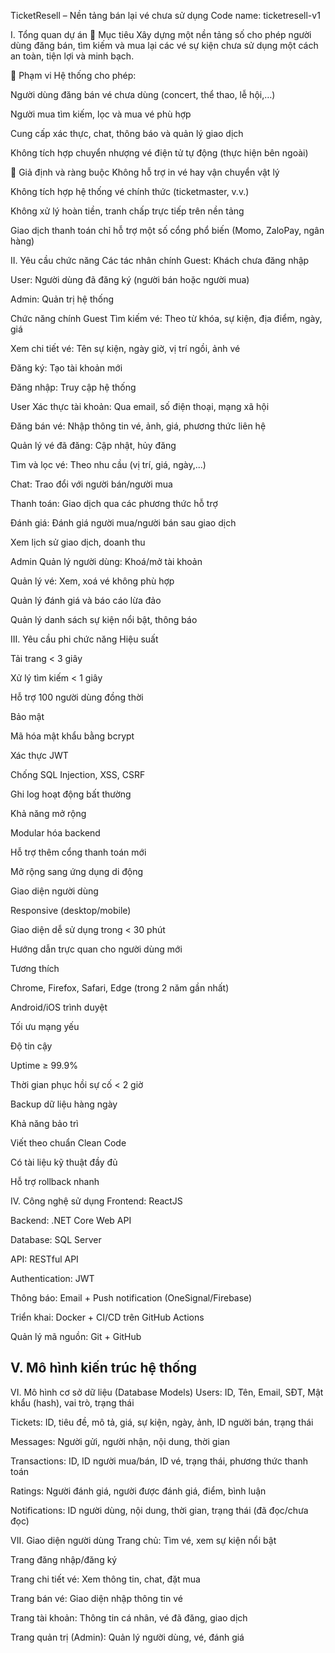  TicketResell – Nền tảng bán lại vé chưa sử dụng
Code name: ticketresell-v1

I. Tổng quan dự án
🎯 Mục tiêu
Xây dựng một nền tảng số cho phép người dùng đăng bán, tìm kiếm và mua lại các vé sự kiện chưa sử dụng một cách an toàn, tiện lợi và minh bạch.

📌 Phạm vi
Hệ thống cho phép:

Người dùng đăng bán vé chưa dùng (concert, thể thao, lễ hội,…)

Người mua tìm kiếm, lọc và mua vé phù hợp

Cung cấp xác thực, chat, thông báo và quản lý giao dịch

Không tích hợp chuyển nhượng vé điện tử tự động (thực hiện bên ngoài)

📎 Giả định và ràng buộc
Không hỗ trợ in vé hay vận chuyển vật lý

Không tích hợp hệ thống vé chính thức (ticketmaster, v.v.)

Không xử lý hoàn tiền, tranh chấp trực tiếp trên nền tảng

Giao dịch thanh toán chỉ hỗ trợ một số cổng phổ biến (Momo, ZaloPay, ngân hàng)

II. Yêu cầu chức năng
 Các tác nhân chính
Guest: Khách chưa đăng nhập

User: Người dùng đã đăng ký (người bán hoặc người mua)

Admin: Quản trị hệ thống

 Chức năng chính
Guest
Tìm kiếm vé: Theo từ khóa, sự kiện, địa điểm, ngày, giá

Xem chi tiết vé: Tên sự kiện, ngày giờ, vị trí ngồi, ảnh vé

Đăng ký: Tạo tài khoản mới

Đăng nhập: Truy cập hệ thống

User
Xác thực tài khoản: Qua email, số điện thoại, mạng xã hội

Đăng bán vé: Nhập thông tin vé, ảnh, giá, phương thức liên hệ

Quản lý vé đã đăng: Cập nhật, hủy đăng

Tìm và lọc vé: Theo nhu cầu (vị trí, giá, ngày,...)

Chat: Trao đổi với người bán/người mua

Thanh toán: Giao dịch qua các phương thức hỗ trợ

Đánh giá: Đánh giá người mua/người bán sau giao dịch

Xem lịch sử giao dịch, doanh thu

Admin
Quản lý người dùng: Khoá/mở tài khoản

Quản lý vé: Xem, xoá vé không phù hợp

Quản lý đánh giá và báo cáo lừa đảo

Quản lý danh sách sự kiện nổi bật, thông báo

III. Yêu cầu phi chức năng
Hiệu suất

Tải trang < 3 giây

Xử lý tìm kiếm < 1 giây

Hỗ trợ 100 người dùng đồng thời

Bảo mật

Mã hóa mật khẩu bằng bcrypt

Xác thực JWT

Chống SQL Injection, XSS, CSRF

Ghi log hoạt động bất thường

Khả năng mở rộng

Modular hóa backend

Hỗ trợ thêm cổng thanh toán mới

Mở rộng sang ứng dụng di động

Giao diện người dùng

Responsive (desktop/mobile)

Giao diện dễ sử dụng trong < 30 phút

Hướng dẫn trực quan cho người dùng mới

Tương thích

Chrome, Firefox, Safari, Edge (trong 2 năm gần nhất)

Android/iOS trình duyệt

Tối ưu mạng yếu

Độ tin cậy

Uptime ≥ 99.9%

Thời gian phục hồi sự cố < 2 giờ

Backup dữ liệu hàng ngày

Khả năng bảo trì

Viết theo chuẩn Clean Code

Có tài liệu kỹ thuật đầy đủ

Hỗ trợ rollback nhanh

IV. Công nghệ sử dụng
Frontend: ReactJS

Backend: .NET Core Web API

Database: SQL Server

API: RESTful API

Authentication: JWT

Thông báo: Email + Push notification (OneSignal/Firebase)

Triển khai: Docker + CI/CD trên GitHub Actions

Quản lý mã nguồn: Git + GitHub

V. Mô hình kiến trúc hệ thống
----
VI. Mô hình cơ sở dữ liệu (Database Models)
Users: ID, Tên, Email, SĐT, Mật khẩu (hash), vai trò, trạng thái

Tickets: ID, tiêu đề, mô tả, giá, sự kiện, ngày, ảnh, ID người bán, trạng thái

Messages: Người gửi, người nhận, nội dung, thời gian

Transactions: ID, ID người mua/bán, ID vé, trạng thái, phương thức thanh toán

Ratings: Người đánh giá, người được đánh giá, điểm, bình luận

Notifications: ID người dùng, nội dung, thời gian, trạng thái (đã đọc/chưa đọc)

VII. Giao diện người dùng
Trang chủ: Tìm vé, xem sự kiện nổi bật

Trang đăng nhập/đăng ký

Trang chi tiết vé: Xem thông tin, chat, đặt mua

Trang bán vé: Giao diện nhập thông tin vé

Trang tài khoản: Thông tin cá nhân, vé đã đăng, giao dịch

Trang quản trị (Admin): Quản lý người dùng, vé, đánh giá
